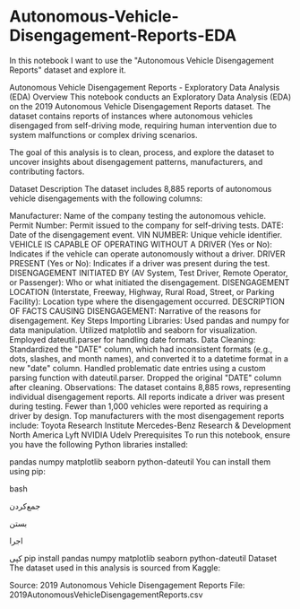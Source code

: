 # Autonomous-Vehicle-Disengagement-Reports-EDA
In this notebook I want to use the "Autonomous Vehicle Disengagement Reports" dataset and explore it.

Autonomous Vehicle Disengagement Reports - Exploratory Data Analysis (EDA)
Overview
This notebook conducts an Exploratory Data Analysis (EDA) on the 2019 Autonomous Vehicle Disengagement Reports dataset. The dataset contains reports of instances where autonomous vehicles disengaged from self-driving mode, requiring human intervention due to system malfunctions or complex driving scenarios.

The goal of this analysis is to clean, process, and explore the dataset to uncover insights about disengagement patterns, manufacturers, and contributing factors.

Dataset Description
The dataset includes 8,885 reports of autonomous vehicle disengagements with the following columns:

Manufacturer: Name of the company testing the autonomous vehicle.
Permit Number: Permit issued to the company for self-driving tests.
DATE: Date of the disengagement event.
VIN NUMBER: Unique vehicle identifier.
VEHICLE IS CAPABLE OF OPERATING WITHOUT A DRIVER (Yes or No): Indicates if the vehicle can operate autonomously without a driver.
DRIVER PRESENT (Yes or No): Indicates if a driver was present during the test.
DISENGAGEMENT INITIATED BY (AV System, Test Driver, Remote Operator, or Passenger): Who or what initiated the disengagement.
DISENGAGEMENT LOCATION (Interstate, Freeway, Highway, Rural Road, Street, or Parking Facility): Location type where the disengagement occurred.
DESCRIPTION OF FACTS CAUSING DISENGAGEMENT: Narrative of the reasons for disengagement.
Key Steps
Importing Libraries:
Used pandas and numpy for data manipulation.
Utilized matplotlib and seaborn for visualization.
Employed dateutil.parser for handling date formats.
Data Cleaning:
Standardized the "DATE" column, which had inconsistent formats (e.g., dots, slashes, and month names), and converted it to a datetime format in a new "date" column.
Handled problematic date entries using a custom parsing function with dateutil.parser.
Dropped the original "DATE" column after cleaning.
Observations:
The dataset contains 8,885 rows, representing individual disengagement reports.
All reports indicate a driver was present during testing.
Fewer than 1,000 vehicles were reported as requiring a driver by design.
Top manufacturers with the most disengagement reports include:
Toyota Research Institute
Mercedes-Benz Research & Development North America
Lyft
NVIDIA
Udelv
Prerequisites
To run this notebook, ensure you have the following Python libraries installed:

pandas
numpy
matplotlib
seaborn
python-dateutil
You can install them using pip:

bash

جمع‌کردن

بستن

اجرا

کپی
pip install pandas numpy matplotlib seaborn python-dateutil
Dataset
The dataset used in this analysis is sourced from Kaggle:

Source: 2019 Autonomous Vehicle Disengagement Reports
File: 2019AutonomousVehicleDisengagementReports.csv
